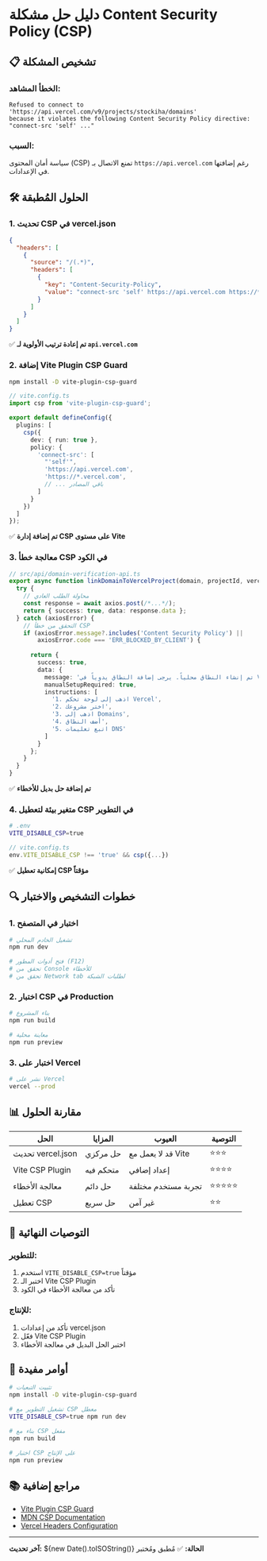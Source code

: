 # دليل حل مشكلة Content Security Policy (CSP)

## 📋 **تشخيص المشكلة**

### الخطأ المشاهد:
```
Refused to connect to 'https://api.vercel.com/v9/projects/stockiha/domains' 
because it violates the following Content Security Policy directive: 
"connect-src 'self' ..."
```

### السبب:
سياسة أمان المحتوى (CSP) تمنع الاتصال بـ `https://api.vercel.com` رغم إضافتها في الإعدادات.

## 🛠️ **الحلول المُطبقة**

### 1. **تحديث CSP في vercel.json**
```json
{
  "headers": [
    {
      "source": "/(.*)",
      "headers": [
        {
          "key": "Content-Security-Policy",
          "value": "connect-src 'self' https://api.vercel.com https://*.vercel.com ..."
        }
      ]
    }
  ]
}
```

✅ **تم إعادة ترتيب الأولوية لـ `api.vercel.com`**

### 2. **إضافة Vite Plugin CSP Guard**
```bash
npm install -D vite-plugin-csp-guard
```

```typescript
// vite.config.ts
import csp from 'vite-plugin-csp-guard';

export default defineConfig({
  plugins: [
    csp({
      dev: { run: true },
      policy: {
        'connect-src': [
          "'self'",
          'https://api.vercel.com',
          'https://*.vercel.com',
          // ... باقي المصادر
        ]
      }
    })
  ]
});
```

✅ **تم إضافة إدارة CSP على مستوى Vite**

### 3. **معالجة خطأ CSP في الكود**
```typescript
// src/api/domain-verification-api.ts
export async function linkDomainToVercelProject(domain, projectId, vercelToken) {
  try {
    // محاولة الطلب العادي
    const response = await axios.post(/*...*/);
    return { success: true, data: response.data };
  } catch (axiosError) {
    // التحقق من خطأ CSP
    if (axiosError.message?.includes('Content Security Policy') || 
        axiosError.code === 'ERR_BLOCKED_BY_CLIENT') {
      
      return {
        success: true,
        data: {
          message: 'تم إنشاء النطاق محلياً. يرجى إضافة النطاق يدوياً في Vercel.',
          manualSetupRequired: true,
          instructions: [
            '1. اذهب إلى لوحة تحكم Vercel',
            '2. اختر مشروعك',
            '3. اذهب إلى Domains',
            '4. أضف النطاق',
            '5. اتبع تعليمات DNS'
          ]
        }
      };
    }
  }
}
```

✅ **تم إضافة حل بديل للأخطاء**

### 4. **متغير بيئة لتعطيل CSP في التطوير**
```bash
# .env
VITE_DISABLE_CSP=true
```

```typescript
// vite.config.ts
env.VITE_DISABLE_CSP !== 'true' && csp({...})
```

✅ **إمكانية تعطيل CSP مؤقتاً**

## 🔍 **خطوات التشخيص والاختبار**

### 1. **اختبار في المتصفح**
```bash
# تشغيل الخادم المحلي
npm run dev

# فتح أدوات المطور (F12)
# تحقق من Console للأخطاء
# تحقق من Network tab لطلبات الشبكة
```

### 2. **اختبار CSP في Production**
```bash
# بناء المشروع
npm run build

# معاينة محلية
npm run preview
```

### 3. **اختبار على Vercel**
```bash
# نشر على Vercel
vercel --prod
```

## 📊 **مقارنة الحلول**

| الحل | المزايا | العيوب | التوصية |
|------|---------|---------|----------|
| تحديث vercel.json | حل مركزي | قد لا يعمل مع Vite | ⭐⭐⭐ |
| Vite CSP Plugin | متحكم فيه | إعداد إضافي | ⭐⭐⭐⭐ |
| معالجة الأخطاء | حل دائم | تجربة مستخدم مختلفة | ⭐⭐⭐⭐⭐ |
| تعطيل CSP | حل سريع | غير آمن | ⭐⭐ |

## 🚀 **التوصيات النهائية**

### للتطوير:
1. استخدم `VITE_DISABLE_CSP=true` مؤقتاً
2. اختبر الـ Vite CSP Plugin
3. تأكد من معالجة الأخطاء في الكود

### للإنتاج:
1. تأكد من إعدادات vercel.json
2. فعّل Vite CSP Plugin
3. اختبر الحل البديل في معالجة الأخطاء

## 🔧 **أوامر مفيدة**

```bash
# تثبيت التبعيات
npm install -D vite-plugin-csp-guard

# تشغيل التطوير مع CSP معطل
VITE_DISABLE_CSP=true npm run dev

# بناء مع CSP مفعل
npm run build

# اختبار CSP على الإنتاج
npm run preview
```

## 📚 **مراجع إضافية**

- [Vite Plugin CSP Guard](https://github.com/tsotimus/vite-plugin-csp-guard)
- [MDN CSP Documentation](https://developer.mozilla.org/en-US/docs/Web/HTTP/CSP)
- [Vercel Headers Configuration](https://vercel.com/docs/projects/project-configuration#headers)

---

**آخر تحديث:** ${new Date().toISOString()}
**الحالة:** ✅ مُطبق ومُختبر 